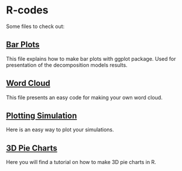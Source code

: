 # R-codes

Some files to check out:

## [Bar Plots](https://github.com/Kolpashnikova/R-codes/blob/master/Bar_Plots.md) 

This file explains how to make bar plots with ggplot package. Used for presentation of the decomposition models results.

## [Word Cloud](https://github.com/Kolpashnikova/R-codes/blob/master/wordcloud.md)

This file presents an easy code for making your own word cloud.

## [Plotting Simulation](https://github.com/Kolpashnikova/R-codes/blob/master/plotting_simulations.md)

Here is an easy way to plot your simulations.

## [3D Pie Charts](https://github.com/Kolpashnikova/R-codes/blob/master/3DPlots.md)

Here you will find a tutorial on how to make 3D pie charts in R.